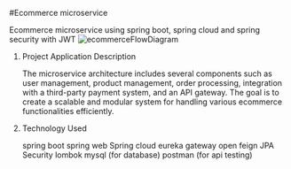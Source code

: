 #Ecommerce microservice

Ecommerce microservice using spring boot, spring cloud and spring security with JWT
![ecommerceFlowDiagram](https://github.com/GyalbuSherpa5/ecommerceMicroService/assets/80906287/3ab5df17-245c-4bb6-bc27-07fb9672571a)

1. Project Application Description

   The microservice architecture includes several components such as user management, product management, order processing,
   integration with a third-party payment system, and an API gateway. The goal is to create a scalable and modular system for
   handling various ecommerce functionalities efficiently.
   
2. Technology Used

    spring boot
        spring web
        Spring cloud
          eureka
          gateway
          open feign
        JPA
        Security
        lombok
    mysql (for database)
    postman (for api testing)

